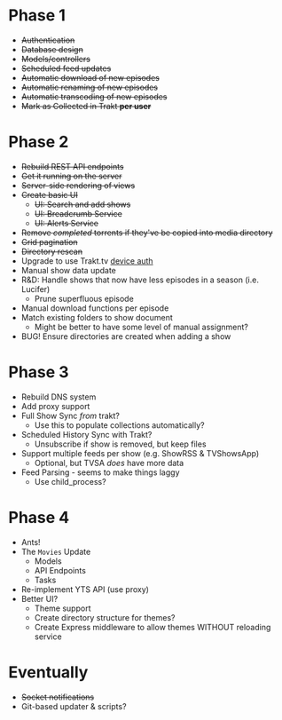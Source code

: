 # Phase 1

- ~~Authentication~~
- ~~Database design~~
- ~~Models/controllers~~
- ~~Scheduled feed updates~~
- ~~Automatic download of new episodes~~
- ~~Automatic renaming of new episodes~~
- ~~Automatic transcoding of new episodes~~
- ~~Mark as Collected in Trakt **per user**~~

# Phase 2

- ~~Rebuild REST API endpoints~~
- ~~Get it running on the server~~
- ~~Server-side rendering of views~~
- ~~Create basic UI~~
	- ~~UI: Search and add shows~~
	- ~~UI: Breadcrumb Service~~
	- ~~UI: Alerts Service~~
- ~~Remove *completed* torrents if they've be copied into media directory~~
- ~~Grid pagination~~
- ~~Directory rescan~~
- Upgrade to use Trakt.tv [device auth](http://docs.trakt.apiary.io/#reference/authentication-devices)
- Manual show data update
- R&D: Handle shows that now have less episodes in a season (i.e. Lucifer)
	- Prune superfluous episode
- Manual download functions per episode
- Match existing folders to show document
	- Might be better to have some level of manual assignment?
- BUG! Ensure directories are created when adding a show 


# Phase 3

- Rebuild DNS system
- Add proxy support
- Full Show Sync *from* trakt?
	- Use this to populate collections automatically?
- Scheduled History Sync with Trakt?
	- Unsubscribe if show is removed, but keep files
- Support multiple feeds per show (e.g. ShowRSS & TVShowsApp)
	- Optional, but TVSA *does* have more data
- Feed Parsing - seems to make things laggy
	- Use child_process?
	



# Phase 4

- Ants!
- The `Movies` Update
	- Models
	- API Endpoints
	- Tasks
- Re-implement YTS API (use proxy)
- Better UI?
	- Theme support
	- Create directory structure for themes?
	- Create Express middleware to allow themes WITHOUT reloading service


# Eventually

- ~~Socket notifications~~
- Git-based updater & scripts?



